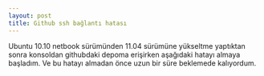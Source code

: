 ```yaml
---
layout: post
title: Github ssh bağlantı hatası
---
```


 Ubuntu 10.10 netbook sürümünden 11.04 sürümüne yükseltme yaptıktan sonra konsoldan githubdaki depoma erişirken aşağıdaki hatayı almaya başladım. Ve bu hatayı almadan önce uzun bir süre beklemede kalıyordum.
 

